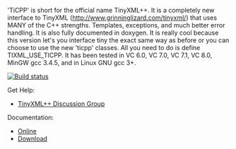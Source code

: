 'TiCPP' is short for the official name TinyXML++. It is a completely new interface to TinyXML (http://www.grinninglizard.com/tinyxml/) that uses MANY of the C++ strengths. Templates, exceptions, and much better error handling. It is also fully documented in doxygen. It is really cool because this version let's you interface tiny the exact same way as before or you can choose to use the new 'ticpp' classes. All you need to do is define TIXML\_USE\_TICPP. It has been tested in VC 6.0, VC 7.0, VC 7.1, VC 8.0, MinGW gcc 3.4.5, and in Linux GNU gcc 3+.

[![Build status](https://ci.appveyor.com/api/projects/status/wwta5ughp2mgkhck?svg=true)](https://ci.appveyor.com/project/rjpcomputing/ticpp)

Get Help:
  * [TinyXML++ Discussion Group](http://groups.google.com/group/ticpp)

Documentation:
  * [Online](http://rawgit.com/rjpcomputing/ticpp/docs/ticpp.html)
  * [Download](http://rawgit.com/rjpcomputing/ticpp/docs/TinyXMLHelp_v2.5.3.chm)
